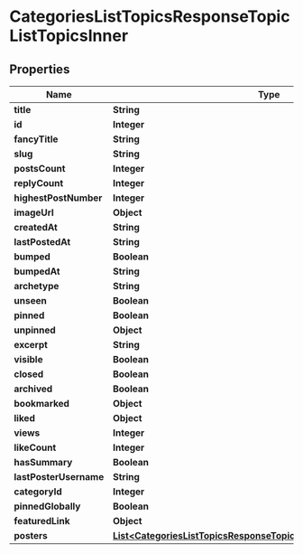 

# CategoriesListTopicsResponseTopicListTopicsInner


## Properties

| Name | Type | Description | Notes |
|------------ | ------------- | ------------- | -------------|
|**title** | **String** |  |  |
|**id** | **Integer** |  |  |
|**fancyTitle** | **String** |  |  |
|**slug** | **String** |  |  |
|**postsCount** | **Integer** |  |  |
|**replyCount** | **Integer** |  |  |
|**highestPostNumber** | **Integer** |  |  |
|**imageUrl** | **Object** |  |  |
|**createdAt** | **String** |  |  |
|**lastPostedAt** | **String** |  |  |
|**bumped** | **Boolean** |  |  |
|**bumpedAt** | **String** |  |  |
|**archetype** | **String** |  |  |
|**unseen** | **Boolean** |  |  |
|**pinned** | **Boolean** |  |  |
|**unpinned** | **Object** |  |  |
|**excerpt** | **String** |  |  |
|**visible** | **Boolean** |  |  |
|**closed** | **Boolean** |  |  |
|**archived** | **Boolean** |  |  |
|**bookmarked** | **Object** |  |  |
|**liked** | **Object** |  |  |
|**views** | **Integer** |  |  |
|**likeCount** | **Integer** |  |  |
|**hasSummary** | **Boolean** |  |  |
|**lastPosterUsername** | **String** |  |  |
|**categoryId** | **Integer** |  |  |
|**pinnedGlobally** | **Boolean** |  |  |
|**featuredLink** | **Object** |  |  |
|**posters** | [**List&lt;CategoriesListTopicsResponseTopicListTopicsInnerPostersInner&gt;**](CategoriesListTopicsResponseTopicListTopicsInnerPostersInner.md) |  |  |



